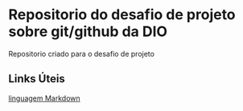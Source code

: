 # Repositorio do desafio de projeto sobre git/github da DIO
Repositorio criado para o desafio de projeto

## Links Úteis
[linguagem Markdown](https://www.markdownguide.org/basic-syntax/)
